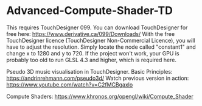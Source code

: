 # Advanced-Compute-Shader-TD
This requires TouchDesigner 099. You can download TouchDesigner for free here:
https://www.derivative.ca/099/Downloads/
With the free TouchDesigner licence (TouchDesigner Non-Commercial Licence), you will have to adjust the resolution. Simply locate the node called "constant1" and change x to 1280 and y to 720.
If the project won't work, your GPU is probably too old to run GLSL 4.3 and higher, which is required here.

Pseudo 3D music visualisation in TouchDesigner. 
Basic Principles: https://andrinrehmann.com/pseudo3d/
Watch previous version in action: https://www.youtube.com/watch?v=C2fMCBgaxlo

Compute Shaders: https://www.khronos.org/opengl/wiki/Compute_Shader

